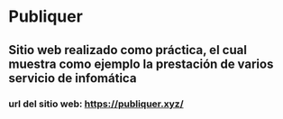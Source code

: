 # Publiquer

## Sitio web realizado como práctica, el cual muestra como ejemplo la prestación de varios servicio de infomática

### url del sitio web: https://publiquer.xyz/
